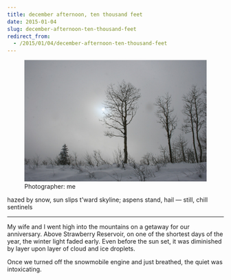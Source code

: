 ```yaml
---
title: december afternoon, ten thousand feet
date: 2015-01-04
slug: december-afternoon-ten-thousand-feet
redirect_from:
  - /2015/01/04/december-afternoon-ten-thousand-feet
---
```


<figure>
<img src="assets/10000-feet.jpg" />
<figcaption>Photographer: me</figcaption>
</figure>

<p class="haiku">hazed by snow, sun slips
t'ward skyline; aspens stand, hail &mdash; 
still, chill sentinels</p>

<hr>
My wife and I went high into the mountains on a getaway for our anniversary. Above Strawberry Reservoir, on one of the shortest days of the year, the winter light faded early. Even before the sun set, it was diminished by layer upon layer of cloud and ice droplets.

Once we turned off the snowmobile engine and just breathed, the quiet was intoxicating.

